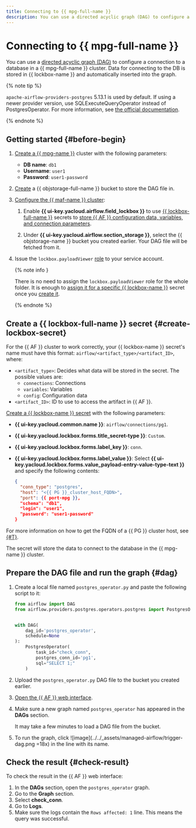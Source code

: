 ```yaml
---
title: Connecting to {{ mpg-full-name }}
description: You can use a directed acyclic graph (DAG) to configure a connection to a database in a {{ mpg-full-name }} cluster.
---
```


# Connecting to {{ mpg-full-name }}

You can use a [directed acyclic graph (DAG)](../concepts/index.md#about-the-service) to configure a connection to a database in a {{ mpg-full-name }} cluster. Data for connecting to the DB is stored in {{ lockbox-name }} and automatically inserted into the graph.

{% note tip %}

`apache-airflow-providers-postgres` 5.13.1 is used by default. If using a newer provider version, use SQLExecuteQueryOperator instead of PostgresOperator. For more information, see [the official documentation](https://airflow.apache.org/docs/apache-airflow-providers-postgres/6.0.0/operators/postgres_operator_howto_guide.html).

{% endnote %}

## Getting started {#before-begin}

1. [Create a {{ mpg-name }}](../../managed-postgresql/operations/cluster-create.md#create-cluster) cluster with the following parameters:
   * **DB name**: `db1`
   * **Username**: `user1`
   * **Password**: `user1-password`

1. [Create](../../storage/operations/buckets/create.md) a {{ objstorage-full-name }} bucket to store the DAG file in.

1. [Configure the {{ maf-name }} cluster](cluster-update.md):

   1. Enable **{{ ui-key.yacloud.airflow.field_lockbox }}** to use [{{ lockbox-full-name }}](../../lockbox/concepts/index.md) secrets to [store {{ AF }} configuration data, variables, and connection parameters](../concepts/impersonation.md#lockbox-integration).

   1. Under **{{ ui-key.yacloud.airflow.section_storage }}**, select the {{ objstorage-name }} bucket you created earlier. Your DAG file will be fetched from it.

1. Issue the `lockbox.payloadViewer` [role](../../lockbox/security/index.md#lockbox-payloadViewer) to your service account.

   {% note info }

   There is no need to assign the `lockbox.payloadViewer` role for the whole folder. It is enough to [assign it for a specific {{ lockbox-name }}](../../lockbox/operations/secret-access.md) secret once you [create it](#create-lockbox-secret).

   {% endnote %}

## Create a {{ lockbox-full-name }} secret {#create-lockbox-secret}

For the {{ AF }} cluster to work correctly, your {{ lockbox-name }} secret's name must have this format: `airflow/<artifact_type>/<artifact_ID>`, where:
   * `<artifact_type>`: Decides what data will be stored in the secret. The possible values are:
     * `connections`: Connections
     * `variables`: Variables
     * `config`: Configuration data
   * `<artifact_ID>`: ID to use to access the artifact in {{ AF }}.

[Create a {{ lockbox-name }} secret](../../lockbox/operations/secret-create.md) with the following parameters:
   * **{{ ui-key.yacloud.common.name }}**: `airflow/connections/pg1`.
   * **{{ ui-key.yacloud.lockbox.forms.title_secret-type }}**: `Custom`.
   * **{{ ui-key.yacloud.lockbox.forms.label_key }}**: `conn`.
   * **{{ ui-key.yacloud.lockbox.forms.label_value }}**: Select **{{ ui-key.yacloud.lockbox.forms.value_payload-entry-value-type-text }}** and specify the following contents:

      ```json
      {
        "conn_type": "postgres",
        "host": "<{{ PG }}_cluster_host_FQDN>",
        "port": {{ port-mpg }},
        "schema": "db1",
        "login": "user1",
        "password": "user1-password"
      }
      ```

For more information on how to get the FQDN of a {{ PG }} cluster host, see [{#T}](../../managed-postgresql/operations/connect.md#fqdn).

The secret will store the data to connect to the database in the {{ mpg-name }} cluster.

## Prepare the DAG file and run the graph {#dag}

1. Create a local file named `postgres_operator.py` and paste the following script to it:

   ```python
   from airflow import DAG
   from airflow.providers.postgres.operators.postgres import PostgresOperator


   with DAG(
       dag_id='postgres_operator',
       schedule=None
   ):
       PostgresOperator(
           task_id="check_conn",
           postgres_conn_id='pg1',
           sql="SELECT 1;"
       )
   ```

1. Upload the `postgres_operator.py` DAG file to the bucket you created earlier.
1. [Open the {{ AF }} web interface](af-interfaces.md#web-gui).
1. Make sure a new graph named `postgres_operator` has appeared in the **DAGs** section.

   It may take a few minutes to load a DAG file from the bucket.

1. To run the graph, click ![image](../../_assets/managed-airflow/trigger-dag.png =18x) in the line with its name.

## Check the result {#check-result}

To check the result in the {{ AF }} web interface:

1. In the **DAGs** section, open the `postgres_operator` graph.
1. Go to the **Graph** section.
1. Select **check_conn**.
1. Go to **Logs**.
1. Make sure the logs contain the `Rows affected: 1` line. This means the query was successful.
